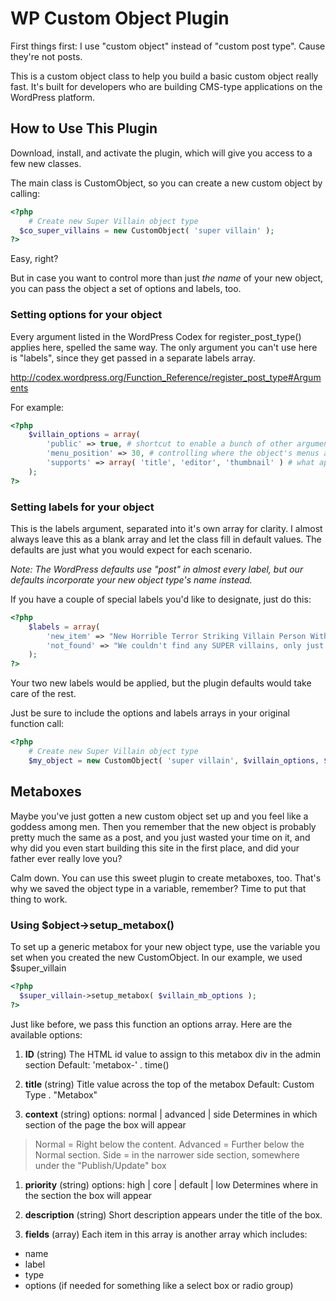 # WP Custom Object Plugin

First things first: I use "custom object" instead of "custom post type". Cause they're not posts.

This is a custom object class to help you build a basic custom object really fast. It's built for developers who are building CMS-type applications on the WordPress platform.

## How to Use This Plugin

Download, install, and activate the plugin, which will give you access to a few new classes.

The main class is CustomObject, so you can create a new custom object by calling:

```php
<?php
	# Create new Super Villain object type
  $co_super_villains = new CustomObject( 'super villain' );
?>
```

Easy, right?

But in case you want to control more than just _the name_ of your new object, you can pass the object a set of options and labels, too.

### Setting options for your object

Every argument listed in the WordPress Codex for register_post_type() applies here, spelled the same way. The only argument you can't use here is "labels", since they get passed in a separate labels array.

http://codex.wordpress.org/Function_Reference/register_post_type#Arguments

For example:

```php
<?php
	$villain_options = array(
		'public' => true, # shortcut to enable a bunch of other arguments for public object types
		'menu_position' => 30, # controlling where the object's menus appear in the Admin Menu
		'supports' => array( 'title', 'editor', 'thumbnail' ) # what appears on the new/edit page
	);
?>
```

### Setting labels for your object

This is the labels argument, separated into it's own array for clarity. I almost always leave this as a blank array and let the class fill in default values. The defaults are just what you would expect for each scenario.

_Note: The WordPress defaults use "post" in almost every label, but our defaults incorporate your new object type's name instead._

If you have a couple of special labels you'd like to designate, just do this:

```php
<?php
	$labels = array(
		'new_item' => "New Horrible Terror Striking Villain Person With Evil Moustache",
		'not_found' => "We couldn't find any SUPER villains, only just regular villains"
	);
?>
```

Your two new labels would be applied, but the plugin defaults would take care of the rest.

Just be sure to include the options and labels arrays in your original function call:
  
```php
<?php
	# Create new Super Villain object type
	$my_object = new CustomObject( 'super villain', $villain_options, $villain_labels );
```

## Metaboxes

Maybe you've just gotten a new custom object set up and you feel like a goddess among men. Then you remember that the new object is probably pretty much the same as a post, and you just wasted your time on it, and why did you even start building this site in the first place, and did your father ever really love you?

Calm down. You can use this sweet plugin to create metaboxes, too. That's why we saved the object type in a variable, remember? Time to put that thing to work.

### Using $object->setup_metabox()

To set up a generic metabox for your new object type, use the variable you set when you created the new CustomObject. In our example, we used $super_villain

```php
<?php 
  $super_villain->setup_metabox( $villain_mb_options ); 
?>
```

Just like before, we pass this function an options array. Here are the available options:

1. **ID** (string)
The HTML id value to assign to this metabox div in the admin section
Default: 'metabox-' . time()

1. **title** (string)
Title value across the top of the metabox
Default: Custom Type . "Metabox"

1. **context** (string)
options: normal | advanced | side
Determines in which section of the page the box will appear
> Normal = Right below the content.
> Advanced = Further below the Normal section.
> Side = in the narrower side section, somewhere under the "Publish/Update" box

1. **priority** (string)
options: high | core | default | low
Determines where in the section the box will appear

1. **description** (string)
Short description appears under the title of the box.

1. **fields** (array)
Each item in this array is another array which includes:
* name
* label
* type
* options (if needed for something like a select box or radio group)
